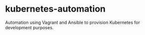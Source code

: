 # kubernetes-automation
Automation using Vagrant and Ansible to provision Kubernetes for development purposes.

